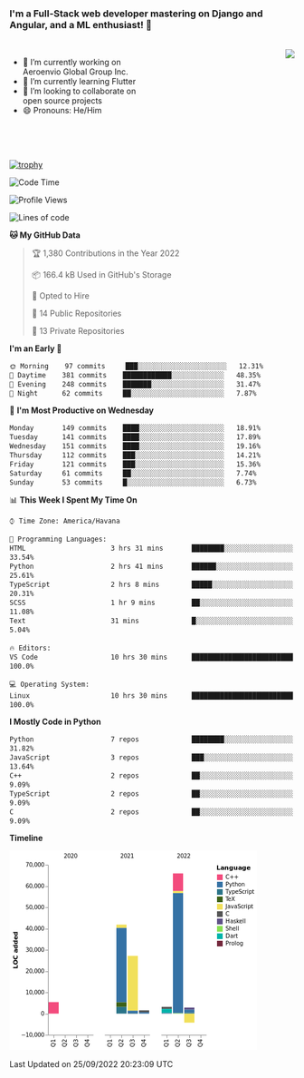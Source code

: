 ### I'm a Full-Stack web developer mastering on Django and Angular, and a ML enthusiast!  👋

<br/>

<img align="right" height="250"  src="https://media1.giphy.com/media/qgQUggAC3Pfv687qPC/giphy.gif?cid=ecf05e470ttfxgsj072btembitu1zn4ti3t3cdyg4jo5b3by&rid=giphy.gif&ct=g" />

 <div style="width:50%">
    <ul>
      <li>🔭 I’m currently working on Aeroenvio Global Group Inc.</li>
      <li>🌱 I’m currently learning Flutter</li>
      <li>👯 I’m looking to collaborate on open source projects</li>
      <li>😄 Pronouns: He/Him</li>
<!--       <li>⚡ Fun fact: I started my first professional project for a company as web dev without knowing any JS </li> -->
    </ul>
  </div>
  
<br/><br/><br/>

[![trophy](https://github-profile-trophy.vercel.app/?username=dfg-98&row=3&column=3&theme=monokai)](https://github.com/ryo-ma/github-profile-trophy)


<!--START_SECTION:waka-->
![Code Time](http://img.shields.io/badge/Code%20Time-464%20hrs%2047%20mins-blue)

![Profile Views](http://img.shields.io/badge/Profile%20Views-0-blue)

![Lines of code](https://img.shields.io/badge/From%20Hello%20World%20I%27ve%20Written-144%20Thousand%20lines%20of%20code-blue)

**🐱 My GitHub Data** 

> 🏆 1,380 Contributions in the Year 2022
 > 
> 📦 166.4 kB Used in GitHub's Storage 
 > 
> 💼 Opted to Hire
 > 
> 📜 14 Public Repositories 
 > 
> 🔑 13 Private Repositories  
 > 
**I'm an Early 🐤** 

```text
🌞 Morning    97 commits     ███░░░░░░░░░░░░░░░░░░░░░░   12.31% 
🌆 Daytime    381 commits    ████████████░░░░░░░░░░░░░   48.35% 
🌃 Evening    248 commits    ███████░░░░░░░░░░░░░░░░░░   31.47% 
🌙 Night      62 commits     ██░░░░░░░░░░░░░░░░░░░░░░░   7.87%

```
📅 **I'm Most Productive on Wednesday** 

```text
Monday       149 commits    ████░░░░░░░░░░░░░░░░░░░░░   18.91% 
Tuesday      141 commits    ████░░░░░░░░░░░░░░░░░░░░░   17.89% 
Wednesday    151 commits    ████░░░░░░░░░░░░░░░░░░░░░   19.16% 
Thursday     112 commits    ███░░░░░░░░░░░░░░░░░░░░░░   14.21% 
Friday       121 commits    ███░░░░░░░░░░░░░░░░░░░░░░   15.36% 
Saturday     61 commits     ██░░░░░░░░░░░░░░░░░░░░░░░   7.74% 
Sunday       53 commits     █░░░░░░░░░░░░░░░░░░░░░░░░   6.73%

```


📊 **This Week I Spent My Time On** 

```text
⌚︎ Time Zone: America/Havana

💬 Programming Languages: 
HTML                     3 hrs 31 mins       ████████░░░░░░░░░░░░░░░░░   33.54% 
Python                   2 hrs 41 mins       ██████░░░░░░░░░░░░░░░░░░░   25.61% 
TypeScript               2 hrs 8 mins        █████░░░░░░░░░░░░░░░░░░░░   20.31% 
SCSS                     1 hr 9 mins         ██░░░░░░░░░░░░░░░░░░░░░░░   11.08% 
Text                     31 mins             █░░░░░░░░░░░░░░░░░░░░░░░░   5.04%

🔥 Editors: 
VS Code                  10 hrs 30 mins      █████████████████████████   100.0%

💻 Operating System: 
Linux                    10 hrs 30 mins      █████████████████████████   100.0%

```

**I Mostly Code in Python** 

```text
Python                   7 repos             ████████░░░░░░░░░░░░░░░░░   31.82% 
JavaScript               3 repos             ███░░░░░░░░░░░░░░░░░░░░░░   13.64% 
C++                      2 repos             ██░░░░░░░░░░░░░░░░░░░░░░░   9.09% 
TypeScript               2 repos             ██░░░░░░░░░░░░░░░░░░░░░░░   9.09% 
C                        2 repos             ██░░░░░░░░░░░░░░░░░░░░░░░   9.09%

```


**Timeline**

![Chart not found](https://raw.githubusercontent.com/dfg-98/dfg-98/main/charts/bar_graph.png) 


 Last Updated on 25/09/2022 20:23:09 UTC
<!--END_SECTION:waka-->
